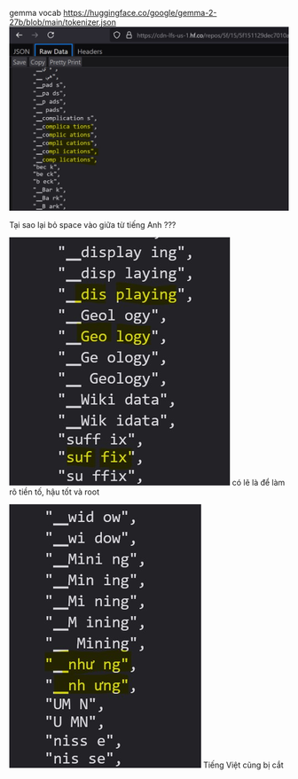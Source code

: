 gemma vocab
https://huggingface.co/google/gemma-2-27b/blob/main/tokenizer.json
![](img/gemma-tknz-00.jpg)

Tại sao lại bỏ space vào giữa từ tiếng Anh ???

![](img/gemma-tknz-01.jpg)
có lẽ là để làm rõ tiền tố, hậu tốt và root

![](img/gemma-tknz-02.jpg)
Tiếng Việt cũng bị cắt
